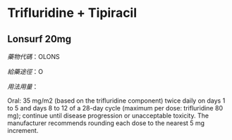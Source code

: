 # Trifluridine + Tipiracil

## Lonsurf 20mg

*藥物代碼*：OLONS

*給藥途徑*：O

*用法用量*：

Oral: 35 mg/m2 (based on the trifluridine component) twice daily on days 1 to 5 and days 8 to 12 of a 28-day cycle (maximum per dose: trifluridine 80 mg); continue until disease progression or unacceptable toxicity. The manufacturer recommends rounding each dose to the nearest 5 mg increment.

